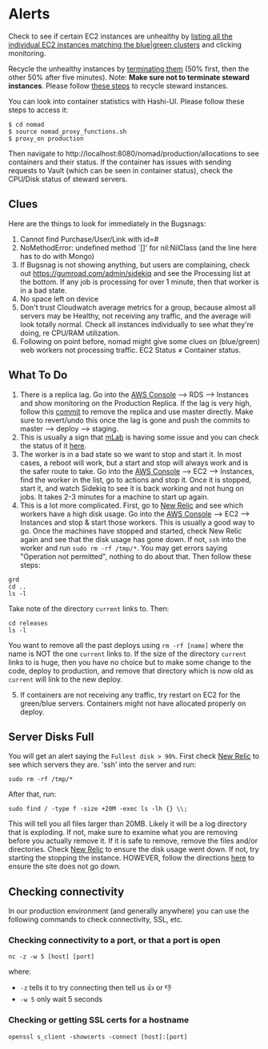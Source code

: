 # Alerts

Check to see if certain EC2 instances are unhealthy by [listing all the individual EC2 instances matching the blue|green clusters](https://console.aws.amazon.com/ec2/v2/home?region=ap-southeast-2#Instances:search=blue%7Cgreen;sort=tag:Name) and clicking monitoring.

Recycle the unhealthy instances by [terminating them](https://console.aws.amazon.com/ec2/v2/home?region=ap-southeast-2#Instances:sort=tag:Name) (50% first, then the other 50% after five minutes). Note: **Make sure not to terminate steward instances**. Please follow [these steps](https://github.com/antiwork/infrastructure/blob/master/docs/upgrading_stewards.md) to recycle steward instances.

You can look into container statistics with Hashi-UI. Please follow these steps to access it:

```
$ cd nomad
$ source nomad_proxy_functions.sh
$ proxy_on production
```

Then navigate to http://localhost:8080/nomad/production/allocations to see containers and their status. If the container has issues with sending requests to Vault (which can be seen in container status), check the CPU/Disk status of steward servers.

## Clues

Here are the things to look for immediately in the Bugsnags:

1. Cannot find Purchase/User/Link with id=#
2. NoMethodError: undefined method `[]' for nil:NilClass (and the line here has to do with Mongo)
3. If Bugsnag is not showing anything, but users are complaining, check out https://gumroad.com/admin/sidekiq and see the Processing list at the bottom. If any job is processing for over 1 minute, then that worker is in a bad state.
4. No space left on device
5. Don't trust Cloudwatch average metrics for a group, because almost all servers may be Healthy, not receiving any traffic, and the average will look totally normal. Check all instances individually to see what they're doing, re CPU/RAM utilization.
6. Following on point before, nomad might give some clues on (blue/green) web workers not processing traffic. EC2 Status ≠ Container status.

## What To Do

1. There is a replica lag. Go into the [AWS Console](https://<AWS_ACCOUNT_ID>.signin.aws.amazon.com/console) --> RDS --> Instances and show monitoring on the Production Replica. If the lag is very high, follow this [commit](https://github.com/gumroad/web/commit/14a50ecde5ee557be12fc14906d6b443cce9d352) to remove the replica and use master directly. Make sure to revert/undo this once the lag is gone and push the commits to master --> deploy --> staging.
2. This is usually a sign that [mLab](https://status.mlab.com/) is having some issue and you can check the status of it [here](https://status.compose.io/).
3. The worker is in a bad state so we want to stop and start it. In most cases, a reboot will work, but a start and stop will always work and is the safer route to take. Go into the [AWS Console](https://<AWS_ACCOUNT_ID>.signin.aws.amazon.com/console) --> EC2 --> Instances, find the worker in the list, go to actions and stop it. Once it is stopped, start it, and watch Sidekiq to see it is back working and not hung on jobs. It takes 2-3 minutes for a machine to start up again.
4. This is a lot more complicated. First, go to [New Relic](https://rpm.newrelic.com/accounts/85918/servers) and see which workers have a high disk usage. Go into the [AWS Console](https://<AWS_ACCOUNT_ID>.signin.aws.amazon.com/console) --> EC2 --> Instances and stop & start those workers. This is usually a good way to go. Once the machines have stopped and started, check New Relic again and see that the disk usage has gone down. If not, `ssh` into the worker and run `sudo rm -rf /tmp/*`. You may get errors saying "Operation not permitted", nothing to do about that. Then follow these steps:

```
grd
cd ..
ls -l
```

Take note of the directory `current` links to. Then:

```
cd releases
ls -l
```

You want to remove all the past deploys using `rm -rf [name]` where the name is NOT the one `current` links to. If the size of the directory `current` links to is huge, then you have no choice but to make some change to the code, deploy to production, and remove that directory which is now old as `current` will link to the new deploy.

5. If containers are not receiving any traffic, try restart on EC2 for the green/blue servers. Containers might not have allocated properly on deploy.

## Server Disks Full

You will get an alert saying the `Fullest disk > 90%`. First check [New Relic](https://rpm.newrelic.com/accounts/85918/servers) to see which servers they are. 'ssh' into the server and run:

```
sudo rm -rf /tmp/*
```

After that, run:

```
sudo find / -type f -size +20M -exec ls -lh {} \\;
```

This will tell you all files larger than 20MB. Likely it will be a log directory that is exploding. If not, make sure to examine what you are removing before you actually remove it. If it is safe to remove, remove the files and/or directories. Check [New Relic](https://rpm.newrelic.com/accounts/85918/servers) to ensure the disk usage went down. If not, try starting the stopping the instance. HOWEVER, follow the directions [here](https://github.com/antiwork/gumroad/wiki/Upgrading-AWS-instances#how-to-run-the-rolling-upgrade-on-production) to ensure the site does not go down.

## Checking connectivity

In our production environment (and generally anywhere) you can use the following commands to check connectivity, SSL, etc.

### Checking connectivity to a port, or that a port is open

```
nc -z -w 5 [host] [port]
```

where:

- `-z` tells it to try connecting then tell us :+1: or :-1:
- `-w 5` only wait 5 seconds

### Checking or getting SSL certs for a hostname

```
openssl s_client -showcerts -connect [host]:[port]
```
